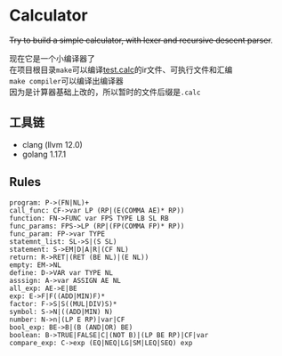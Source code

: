 # Calculator
~~Try to build a simple calculator, with lexer and recursive descent parser~~.

现在它是一个小编译器了  
在项目根目录`make`可以编译[test.calc](cmd/test.calc)的ir文件、可执行文件和汇编  
`make compiler`可以编译出编译器  
因为是计算器基础上改的，所以暂时的文件后缀是`.calc`  

## 工具链
- clang (llvm 12.0)
- golang 1.17.1
## Rules
```
program: P->(FN|NL)+
call_func: CF->var LP (RP|(E(COMMA AE)* RP))
function: FN->FUNC var FPS TYPE LB SL RB
func_params: FPS->LP (RP|(FP(COMMA FP)* RP))
func_param: FP->var TYPE
statemnt_list: SL->S|(S SL)
statement: S->EM|D|A|R|(CF NL)
return: R->RET|(RET (BE NL)|(E NL))
empty: EM->NL
define: D->VAR var TYPE NL
asssign: A->var ASSIGN AE NL
all_exp: AE->E|BE
exp: E->F|F((ADD|MIN)F)*
factor: F->S|S((MUL|DIV)S)*
symbol: S->N|((ADD|MIN) N)
number: N->n|(LP E RP)|var|CF
bool_exp: BE->B|(B (AND|OR) BE)
boolean: B->TRUE|FALSE|C|(NOT B)|(LP BE RP)|CF|var
compare_exp: C->exp (EQ|NEQ|LG|SM|LEQ|SEQ) exp
```
